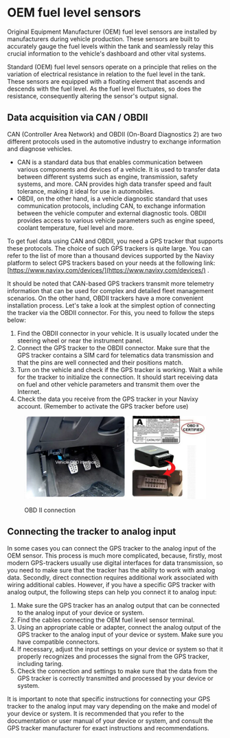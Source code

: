 # OEM fuel level sensors

Original Equipment Manufacturer (OEM) fuel level sensors are installed by manufacturers during vehicle production. These sensors are built to accurately gauge the fuel levels within the tank and seamlessly relay this crucial information to the vehicle's dashboard and other vital systems.

Standard (OEM) fuel level sensors operate on a principle that relies on the variation of electrical resistance in relation to the fuel level in the tank. These sensors are equipped with a floating element that ascends and descends with the fuel level. As the fuel level fluctuates, so does the resistance, consequently altering the sensor's output signal.

## Data acquisition via CAN / OBDII

CAN (Controller Area Network) and OBDII (On-Board Diagnostics 2) are two different protocols used in the automotive industry to exchange information and diagnose vehicles.

* CAN is a standard data bus that enables communication between various components and devices of a vehicle. It is used to transfer data between different systems such as engine, transmission, safety systems, and more. CAN provides high data transfer speed and fault tolerance, making it ideal for use in automobiles.
* OBDII, on the other hand, is a vehicle diagnostic standard that uses communication protocols, including CAN, to exchange information between the vehicle computer and external diagnostic tools. OBDII provides access to various vehicle parameters such as engine speed, coolant temperature, fuel level and more.

To get fuel data using CAN and OBDII, you need a GPS tracker that supports these protocols. The choice of such GPS trackers is quite large. You can refer to the list of more than a thousand devices supported by the Navixy platform to select GPS trackers based on your needs at the following link: [https://www.navixy.com/devices/](https://www.navixy.com/devices/) .&#x20;

It should be noted that CAN-based GPS trackers transmit more telemetry information that can be used for complex and detailed fleet management scenarios. On the other hand, OBDII trackers have a more convenient installation process. Let's take a look at the simplest option of connecting the tracker via the OBDII connector. For this, you need to follow the steps below:

1. Find the OBDII connector in your vehicle. It is usually located under the steering wheel or near the instrument panel.
2. Connect the GPS tracker to the OBDII connector. Make sure that the GPS tracker contains a SIM card for telematics data transmission and that the pins are well connected and their positions match.
3. Turn on the vehicle and check if the GPS tracker is working. Wait a while for the tracker to initialize the connection. It should start receiving data on fuel and other vehicle parameters and transmit them over the Internet.
4. Check the data you receive from the GPS tracker in your Navixy account. (Remember to activate the GPS tracker before use)

<figure><img src="../../../.gitbook/assets/image.png" alt=""><figcaption><p>OBD II connection</p></figcaption></figure>

## Connecting the tracker to analog input

In some cases you can connect the GPS tracker to the analog input of the OEM sensor. This process is much more complicated, because, firstly, most modern GPS-trackers usually use digital interfaces for data transmission, so you need to make sure that the tracker has the ability to work with analog data. Secondly, direct connection requires additional work associated with wiring additional cables. However, if you have a specific GPS tracker with analog output, the following steps can help you connect it to analog input:

1. Make sure the GPS tracker has an analog output that can be connected to the analog input of your device or system.&#x20;
2. Find the cables connecting the OEM fuel level sensor terminal.
3. Using an appropriate cable or adapter, connect the analog output of the GPS tracker to the analog input of your device or system. Make sure you have compatible connectors.
4. If necessary, adjust the input settings on your device or system so that it properly recognizes and processes the signal from the GPS tracker, including taring.
5. Check the connection and settings to make sure that the data from the GPS tracker is correctly transmitted and processed by your device or system.

It is important to note that specific instructions for connecting your GPS tracker to the analog input may vary depending on the make and model of your device or system. It is recommended that you refer to the documentation or user manual of your device or system, and consult the GPS tracker manufacturer for exact instructions and recommendations.
